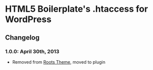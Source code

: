 # HTML5 Boilerplate's .htaccess for WordPress

## Changelog

### 1.0.0: April 30th, 2013
* Removed from [Roots Theme](http://www.rootstheme.com/), moved to plugin